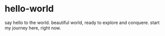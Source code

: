# hello-world
say hello to the world.
beautiful world, ready to explore and conquere. start my journey here, right now.
